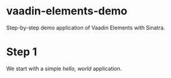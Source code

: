 # vaadin-elements-demo
Step-by-step demo application of Vaadin Elements with Sinatra.

# Step 1
We start with a simple _hello, world_ application.
